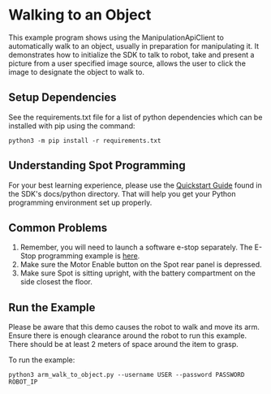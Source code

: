 <!--
Copyright (c) 2021 Boston Dynamics, Inc.  All rights reserved.

Downloading, reproducing, distributing or otherwise using the SDK Software
is subject to the terms and conditions of the Boston Dynamics Software
Development Kit License (20191101-BDSDK-SL).
-->

# Walking to an Object

This example program shows using the ManipulationApiClient to automatically walk to an object,
usually in preparation for manipulating it. It demonstrates how to initialize the SDK to talk to
robot, take and present a picture from a user specified image source, allows the user to click the
image to designate the object to walk to.

## Setup Dependencies

See the requirements.txt file for a list of python dependencies which can be installed with pip
using the command:

```
python3 -m pip install -r requirements.txt
```

## Understanding Spot Programming
For your best learning experience, please use the [Quickstart Guide](../../../docs/python/quickstart.md)
found in the SDK's docs/python directory.  That will help you get your Python programming environment set up properly.

## Common Problems
1. Remember, you will need to launch a software e-stop separately.  The E-Stop programming example is [here](../estop/README.md).
2. Make sure the Motor Enable button on the Spot rear panel is depressed.
3. Make sure Spot is sitting upright, with the battery compartment on the side closest the floor.

## Run the Example
Please be aware that this demo causes the robot to walk and move its arm. Ensure there is enough
clearance around the robot to run this example.  There should be at least 2 meters of space around
the item to grasp.

To run the example:
```
python3 arm_walk_to_object.py --username USER --password PASSWORD ROBOT_IP
```
